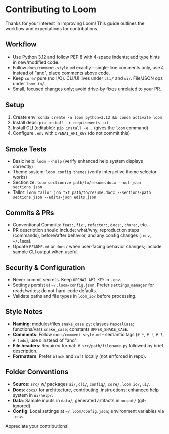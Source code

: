 # Contributing to Loom

Thanks for your interest in improving Loom! This guide outlines the workflow and expectations for contributions.

## Workflow

- Use Python 3.12 and follow PEP 8 with 4-space indents; add type hints in new/modified code.
- Follow `docs/comment-style.md` exactly - single-line comments only, use `&` instead of "and", place comments above code.
- Keep `core/` pure (no I/O). CLI/UI lives under `cli/` and `ui/`. File/JSON ops under `loom_io/`.
- Small, focused changes only; avoid drive-by fixes unrelated to your PR.

## Setup

1. Create env: `conda create -n loom python=3.12 && conda activate loom`
2. Install deps: `pip install -r requirements.txt`
3. Install CLI (editable): `pip install -e .` (gives the `loom` command)
4. Configure `.env` with `OPENAI_API_KEY` (do not commit this)

## Smoke Tests

- Basic help: `loom --help` (verify enhanced help system displays correctly)
- Theme system: `loom config themes` (verify interactive theme selector works)
- Sectionize: `loom sectionize path/to/resume.docx --out-json sections.json`
- Tailor: `loom tailor job.txt path/to/resume.docx --sections-path sections.json --edits-json edits.json`

## Commits & PRs

- Conventional Commits: `feat:`, `fix:`, `refactor:`, `docs:`, `chore:`, etc.
- PR description should include: what/why, reproduction steps (commands), before/after behavior, and any config changes (`.env`, `~/.loom`).
- Update `README.md` or `docs/` when user-facing behavior changes; include sample CLI output when useful.

## Security & Configuration

- Never commit secrets. Keep `OPENAI_API_KEY` in `.env`.
- Settings persist at `~/.loom/config.json`. Prefer `settings_manager` for reads/writes; do not hard-code defaults.
- Validate paths and file types in `loom_io/` before processing.

## Style Notes

- **Naming**: modules/files `snake_case.py`; classes `PascalCase`; functions/vars `snake_case`; constants `UPPER_SNAKE_CASE`.
- **Comments**: Follow `docs/comment-style.md` - semantic tags (`# *`, `# !`, `# ?`, `# todo`), use `&` instead of "and".
- **File headers**: Required format: `# src/path/filename.py` followed by brief description.
- **Formatters**: Prefer `black` and `ruff` locally (not enforced in repo).

## Folder Conventions

- **Source**: `src/` w/ packages `ai/`, `cli/`, `config/`, `core/`, `loom_io/`, `ui/`.
- **Docs**: `docs/` for architecture, contributing, instructions; enhanced help system in `ui/help/`.
- **Data**: Sample inputs in `data/`; generated artifacts in `output/` (git-ignored).
- **Config**: Local settings at `~/.loom/config.json`; environment variables via `.env`.

Appreciate your contributions!
